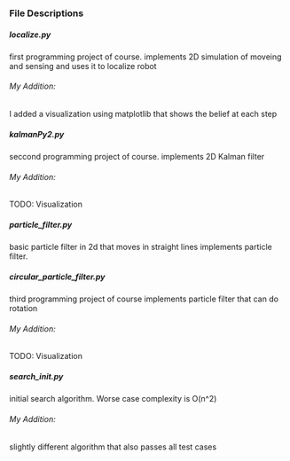 ### File Descriptions
##### localize.py
first programming project of course.
implements 2D simulation of moveing and sensing and uses it to localize robot

###### My Addition:
I added a visualization using matplotlib that shows the belief at each step

##### kalmanPy2.py
seccond programming project of course.
implements 2D Kalman filter
###### My Addition:
TODO: Visualization

##### particle_filter.py
basic particle filter in 2d that moves in straight lines
implements particle filter. 

##### circular_particle_filter.py
third programming project of course
implements particle filter that can do rotation

###### My Addition:
TODO: Visualization

##### search_init.py
initial search algorithm.
Worse case complexity is O(n^2)

###### My Addition:
slightly different algorithm that also passes all test cases